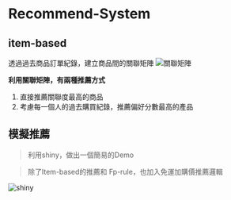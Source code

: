 # Recommend-System
## item-based
透過過去商品訂單紀錄，建立商品間的關聯矩陣
![關聯矩陣](https://imgur.com/khPtpJY.jpg)

**利用關聯矩陣，有兩種推薦方式**
1. 直接推薦關聯度最高的商品
2. 考慮每一個人的過去購買紀錄，推薦偏好分數最高的產品

## 模擬推薦
> 利用shiny，做出一個簡易的Demo

> 除了Item-based的推薦和 Fp-rule，也加入免運加購價推薦邏輯


![shiny](https://imgur.com/emU8Up6.jpg)
